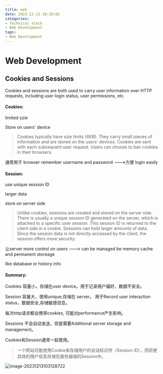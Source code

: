 ```yaml
---
title: web
date: 2023-12-13 10:10:02
categories:
- Technical stack
- Web Development
tags: 
- Web Development
---
```


# Web Development

<!-- more -->

## Cookies and Sessions

Cookies and sessions are both used to carry user information over HTTP requests, including user login status, user permissions, etc.

#### Cookies:

limited szie

Store on users' device

>  Cookies typically have size limits (4KB). They carry small pieces of information and are stored on the users’ devices. Cookies are sent with each subsequent user request. Users can choose to ban cookies in their browsers.

通常用于 browser remember username and password  --->方便 login easily

#### Session:

use unique session ID

larger data

store on server side

> Unlike cookies, sessions are created and stored on the server side. There is usually a unique session ID generated on the server, which is attached to a specific user session. This session ID is returned to the client side in a cookie. Sessions can hold larger amounts of data. Since the session data is not directly accessed by the client, the session offers more security.

让server more control on users ---> can be managed be memory cache and permanent storeage

like database or history info



#### Summary:

Cookies 容量小，存储在user device。用于记录用户偏好，数据不安全。

Session 容量大，使用unique,存储在 server。 用于Record user interaction status，数据安全,存储敏感信息。



每次http请求都会携带cookies, 可能对performance产生影响。

Sessions 不会自动发送，但是需要Additional server storage and management。



Cookies和Session通常一起使用。

> 一个网站可能使用Cookie来存储用户的会话标识符（Session ID），而将更具体的用户信息存储在服务器端的Session中。

![image-20231213103128722](/Users/zhouzhenzhou/Desktop/前端/hexo-web/source/_posts/web.assets/image-20231213103128722.png)



